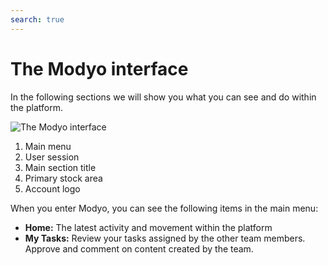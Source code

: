 ```yaml
---
search: true
---
```


# The Modyo interface

In the following sections we will show you what you can see and do within the platform.

![The Modyo interface](/assets/img/platform/modyo-screenshot.png)

1. Main menu
2. User session
3. Main section title
4. Primary stock area
5. Account logo

When you enter Modyo, you can see the following items in the main menu:

- **Home:** The latest activity and movement within the platform
- **My Tasks:** Review your tasks assigned by the other team members. Approve and comment on content created by the team.